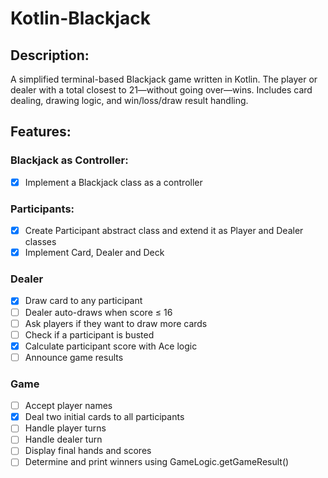 # Kotlin-Blackjack

## Description:
A simplified terminal-based Blackjack game written in Kotlin.
The player or dealer with a total closest to 21—without going over—wins.
Includes card dealing, drawing logic, and win/loss/draw result handling.

## Features: 
### Blackjack as Controller:
- [x] Implement a Blackjack class as a controller

### Participants:
- [x] Create Participant abstract class and extend it as Player and Dealer classes
- [x] Implement Card, Dealer and Deck

### Dealer
- [x] Draw card to any participant
- [ ] Dealer auto-draws when score ≤ 16
- [ ] Ask players if they want to draw more cards
- [ ] Check if a participant is busted
- [x] Calculate participant score with Ace logic
- [ ] Announce game results

### Game
- [ ] Accept player names
- [x] Deal two initial cards to all participants
- [ ] Handle player turns
- [ ] Handle dealer turn
- [ ] Display final hands and scores
- [ ] Determine and print winners using GameLogic.getGameResult()